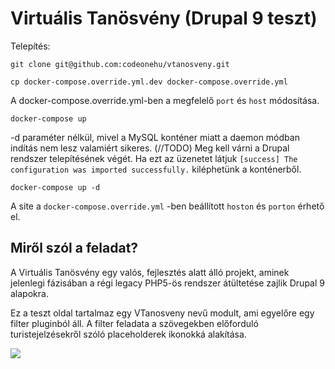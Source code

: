 # Virtuális Tanösvény (Drupal 9 teszt)

Telepítés:

`git clone git@github.com:codeonehu/vtanosveny.git`

`cp docker-compose.override.yml.dev docker-compose.override.yml`

A docker-compose.override.yml-ben a megfelelő `port` és `host` módosítása.

`docker-compose up`

-d paraméter nélkül, mivel a MySQL konténer miatt a daemon módban indítás nem lesz valamiért sikeres. (//TODO)
Meg kell várni a Drupal rendszer telepítésének végét.
Ha ezt az üzenetet látjuk `[success] The configuration was imported successfully.` kiléphetünk a konténerből.

`docker-compose up -d`

A site a `docker-compose.override.yml` -ben beállított `hoston` és `porton` érhető el.

## Miről szól a feladat?

A Virtuális Tanösvény egy valós, fejlesztés alatt álló projekt, aminek jelenlegi fázisában a régi legacy PHP5-ös rendszer
átültetése zajlik Drupal 9 alapokra.

Ez a teszt oldal tartalmaz egy VTanosveny nevű modult, ami egyelőre egy filter pluginból áll. A filter feladata a szövegekben előforduló
turistejelzésekről szóló placeholderek ikonokká alakítása.

<img src="https://i.ibb.co/41z8pDp/Ke-pernyo-foto-2020-11-15-10-11-45.png">


